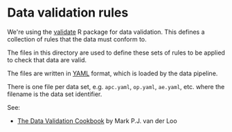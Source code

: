 # Data validation rules

We're using the [validate](https://cran.r-project.org/web/packages/validate/index.html) R package for data validation. This defines a collection of rules that the data must conform to.

The files in this directory are used to define these sets of rules to be applied to check that data are valid.

The files are written in [YAML](https://en.wikipedia.org/wiki/YAML) format, which is loaded by the data pipeline.

There is one file per data set, e.g. `apc.yaml`, `op.yaml`, `ae.yaml`, etc. where the filename is the data set identifier.

See:
- [The Data Validation Cookbook](https://cran.r-project.org/web/packages/validate/vignettes/cookbook.html) by Mark P.J. van der Loo
